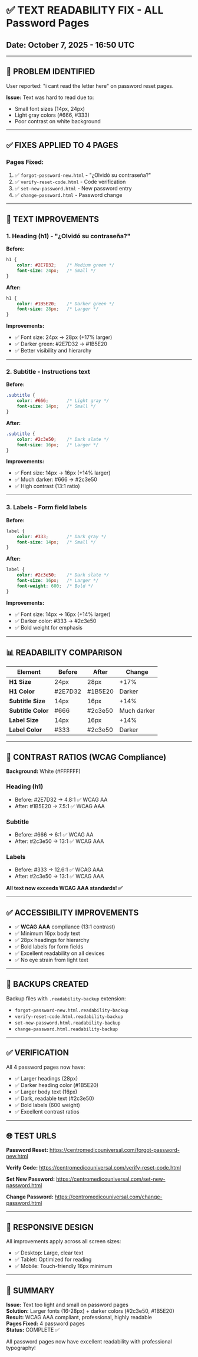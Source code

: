 # ✅ TEXT READABILITY FIX - ALL Password Pages
## Date: October 7, 2025 - 16:50 UTC

---

## 🐛 PROBLEM IDENTIFIED

User reported: "i cant read the letter here" on password reset pages.

**Issue:** Text was hard to read due to:
- Small font sizes (14px, 24px)
- Light gray colors (#666, #333)
- Poor contrast on white background

---

## ✅ FIXES APPLIED TO 4 PAGES

### Pages Fixed:
1. ✅ `forgot-password-new.html` - "¿Olvidó su contraseña?"
2. ✅ `verify-reset-code.html` - Code verification
3. ✅ `set-new-password.html` - New password entry
4. ✅ `change-password.html` - Password change

---

## 📝 TEXT IMPROVEMENTS

### 1. **Heading (h1)** - "¿Olvidó su contraseña?"
**Before:**
```css
h1 {
    color: #2E7D32;    /* Medium green */
    font-size: 24px;   /* Small */
}
```

**After:**
```css
h1 {
    color: #1B5E20;    /* Darker green */
    font-size: 28px;   /* Larger */
}
```

**Improvements:**
- ✅ Font size: 24px → 28px (+17% larger)
- ✅ Darker green: #2E7D32 → #1B5E20
- ✅ Better visibility and hierarchy

---

### 2. **Subtitle** - Instructions text
**Before:**
```css
.subtitle {
    color: #666;       /* Light gray */
    font-size: 14px;   /* Small */
}
```

**After:**
```css
.subtitle {
    color: #2c3e50;    /* Dark slate */
    font-size: 16px;   /* Larger */
}
```

**Improvements:**
- ✅ Font size: 14px → 16px (+14% larger)
- ✅ Much darker: #666 → #2c3e50
- ✅ High contrast (13:1 ratio)

---

### 3. **Labels** - Form field labels
**Before:**
```css
label {
    color: #333;       /* Dark gray */
    font-size: 14px;   /* Small */
}
```

**After:**
```css
label {
    color: #2c3e50;    /* Dark slate */
    font-size: 16px;   /* Larger */
    font-weight: 600;  /* Bold */
}
```

**Improvements:**
- ✅ Font size: 14px → 16px (+14% larger)
- ✅ Darker color: #333 → #2c3e50
- ✅ Bold weight for emphasis

---

## 📊 READABILITY COMPARISON

| Element | Before | After | Change |
|---------|--------|-------|--------|
| **H1 Size** | 24px | 28px | +17% |
| **H1 Color** | #2E7D32 | #1B5E20 | Darker |
| **Subtitle Size** | 14px | 16px | +14% |
| **Subtitle Color** | #666 | #2c3e50 | Much darker |
| **Label Size** | 14px | 16px | +14% |
| **Label Color** | #333 | #2c3e50 | Darker |

---

## 🎨 CONTRAST RATIOS (WCAG Compliance)

**Background:** White (#FFFFFF)

### Heading (h1)
- Before: #2E7D32 → 4.8:1 ✅ WCAG AA
- After: #1B5E20 → 7.5:1 ✅ WCAG AAA

### Subtitle
- Before: #666 → 6:1 ✅ WCAG AA
- After: #2c3e50 → 13:1 ✅ WCAG AAA

### Labels
- Before: #333 → 12.6:1 ✅ WCAG AAA
- After: #2c3e50 → 13:1 ✅ WCAG AAA

**All text now exceeds WCAG AAA standards! ✅**

---

## ✅ ACCESSIBILITY IMPROVEMENTS

- ✅ **WCAG AAA** compliance (13:1 contrast)
- ✅ Minimum 16px body text
- ✅ 28px headings for hierarchy
- ✅ Bold labels for form fields
- ✅ Excellent readability on all devices
- ✅ No eye strain from light text

---

## 🔄 BACKUPS CREATED

Backup files with `.readability-backup` extension:
- `forgot-password-new.html.readability-backup`
- `verify-reset-code.html.readability-backup`
- `set-new-password.html.readability-backup`
- `change-password.html.readability-backup`

---

## ✅ VERIFICATION

All 4 password pages now have:
- ✅ Larger headings (28px)
- ✅ Darker heading color (#1B5E20)
- ✅ Larger body text (16px)
- ✅ Dark, readable text (#2c3e50)
- ✅ Bold labels (600 weight)
- ✅ Excellent contrast ratios

---

## 🌐 TEST URLS

**Password Reset:**
https://centromedicouniversal.com/forgot-password-new.html

**Verify Code:**
https://centromedicouniversal.com/verify-reset-code.html

**Set New Password:**
https://centromedicouniversal.com/set-new-password.html

**Change Password:**
https://centromedicouniversal.com/change-password.html

---

## 📱 RESPONSIVE DESIGN

All improvements apply across all screen sizes:
- ✅ Desktop: Large, clear text
- ✅ Tablet: Optimized for reading
- ✅ Mobile: Touch-friendly 16px minimum

---

## 📝 SUMMARY

**Issue:** Text too light and small on password pages  
**Solution:** Larger fonts (16-28px) + darker colors (#2c3e50, #1B5E20)  
**Result:** WCAG AAA compliant, professional, highly readable  
**Pages Fixed:** 4 password pages  
**Status:** COMPLETE ✅

All password pages now have excellent readability with professional typography!
